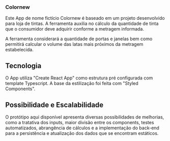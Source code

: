 ### Colornew

Este App de nome fictício Colornew é baseado em um projeto desenvolvido para loja de tintas.
A ferramenta auxilia no cálculo da quantidade de tinta que o consumidor deve adquirir conforme a metragem informada.

A ferramenta considerará a quantidade de portas e janelas bem como permitirá calcular o volume das latas mais próximos da metragem estabelecida.

## Tecnologia

O App utiliza "Create React App" como estrutura pré configurada com template Typescript.
A base da estilização foi feita com "Styled Components".

## Possibilidade e Escalabilidade


O protótipo aqui disponível apresenta diversas possibilidades de melhorias, como a tratativa dos inputs, maior divisão entre os components, testes automatizados, abrangência de cálculos e a implementação do back-end para a persistência e atualização dos dados que se encontram estáticos.